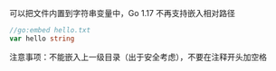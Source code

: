 
<p id="24VrvsCmgLmyB3tqUYHX77">

可以把文件内置到字符串变量中，Go 1.17 不再支持嵌入相对路径

</p>

<p id="1uYMoo8t4Y6eKGnxTvcuKW">



</p>

<p id="rxfoHUCospSb91VnrA1ZJv">

```Go
//go:embed hello.txt
var hello string
```


</p>

<p id="mPo72F8KkGgZfTuC9pGr2H">

注意事项：不能嵌入上一级目录（出于安全考虑），不要在注释开头加空格

</p>

